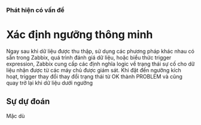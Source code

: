 ### Phát hiện có vấn đề

# Xác định ngưỡng thông minh

Ngay sau khi dữ liệu được thu thập, sử dụng các phương pháp khác nhau có sẵn trong Zabbix, quá trình đánh giá dữ liệu, hoặc biểu thức trigger expression, Zabbix cung cấp các định nghĩa logic về trạng thái sự cố cho dữ liệu nhận được từ các máy chủ được giám sát. Khi đặt đến ngưỡng kích hoạt, trigger thay đổi thay đổi trạng thái từ OK thành PROBLEM và cũng quay trở lại khi dữ liệu dưới ngưỡng

## Sự dự đoán 

Mặc dù 
